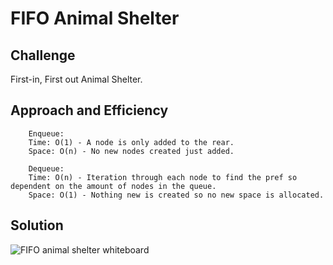 # FIFO Animal Shelter

## Challenge 

First-in, First out Animal Shelter.

## Approach and Efficiency
```
	Enqueue: 
	Time: O(1) - A node is only added to the rear.
	Space: O(n) - No new nodes created just added.

```

```
	Dequeue: 
	Time: O(n) - Iteration through each node to find the pref so dependent on the amount of nodes in the queue.
	Space: O(1) - Nothing new is created so no new space is allocated. 

```

## Solution
![FIFO animal shelter whiteboard]()
